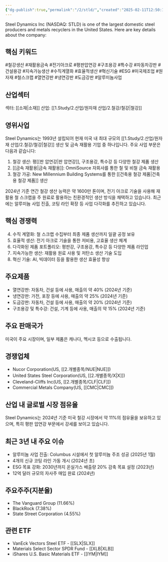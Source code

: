 ```yaml
---
{"dg-publish":true,"permalink":"/2/stld/","created":"2025-02-11T12:50:14.857+09:00","updated":"2025-06-03T20:06:01.374+09:00"}
---
```


Steel Dynamics Inc (NASDAQ: STLD) is one of the largest domestic steel producers and metals recyclers in the United States. Here are key details about the company:

## 핵심 키워드

#철강생산 #재활용금속 #전기아크로 #평판압연강 #구조용강 #특수강 #자동차강판 #건설용강 #지속가능생산 #수직계열화 #효율적생산 #혁신기술 #ESG #미국제조업 #원자재 #철스크랩 #열연강판 #냉연강판 #도금강판 #알루미늄사업

## 산업섹터

섹터: [[소재\|소재]]
산업: [[1.Study/2.산업/원자재 산업/2.철강/철강\|철강]]

## 영위사업

Steel Dynamics는 1993년 설립되어 현재 미국 내 최대 규모의 [[1.Study/2.산업/원자재 산업/2.철강/철강\|철강]] 생산 및 금속 재활용 기업 중 하나입니다. 주요 사업 부문은 다음과 같습니다:

1. 철강 생산: 평[[판 압연강\|판 압연강]], 구조용강, 특수강 등 다양한 철강 제품 생산
2. [[금속 재활용\|금속 재활용]]: OmniSource 자회사를 통한 철 및 비철 금속 재활용
3. 철강 가공: New Millennium Building Systems를 통한 [[건축용 철강 제품\|건축용 철강 제품]] 생산

2024년 기준 연간 철강 생산 능력은 약 1600만 톤이며, 전기 아크로 기술을 사용해 재활용 철 스크랩을 주 원료로 활용하는 친환경적인 생산 방식을 채택하고 있습니다. 최근에는 알루미늄 사업 진출, 코팅 라인 확장 등 사업 다각화를 추진하고 있습니다.

## 핵심 경쟁력

4. 수직 계열화: 철 스크랩 수집부터 최종 제품 생산까지 일괄 공정 보유
5. 효율적 생산: 전기 아크로 기술을 통한 저비용, 고효율 생산 체계
6. 다각화된 제품 포트폴리오: 평판강, 구조용강, 특수강 등 다양한 제품 라인업
7. 지속가능한 생산: 재활용 원료 사용 및 저탄소 생산 기술 도입
8. 혁신 기술: AI, 빅데이터 등을 활용한 생산 효율성 향상

## 주요제품

- 열연강판: 자동차, 건설 등에 사용, 매출의 약 40% (2024년 기준)
- 냉연강판: 가전, 포장 등에 사용, 매출의 약 25% (2024년 기준)
- 도금강판: 자동차, 건설 등에 사용, 매출의 약 20% (2024년 기준)
- 구조용강 및 특수강: 건설, 기계 등에 사용, 매출의 약 15% (2024년 기준)

## 주요 판매국가

미국이 주요 시장이며, 일부 제품은 캐나다, 멕시코 등으로 수출됩니다.

## 경쟁업체

- Nucor Corporation(US, [[2.개별종목/NUE\|NUE]])
- United States Steel Corporation(US, [[2.개별종목/X\|X]])
- Cleveland-Cliffs Inc(US, [[2.개별종목/CLF\|CLF]])
- Commercial Metals Company(US, [[CMC\|CMC]])

## 산업 내 글로벌 시장 점유율

Steel Dynamics는 2024년 기준 미국 철강 시장에서 약 11%의 점유율을 보유하고 있으며, 특히 평판 압연강 부문에서 강세를 보이고 있습니다.

## 최근 3년 내 주요 이슈

- 알루미늄 사업 진출: Columbus 시설에서 첫 알루미늄 주조 성공 (2025년 1월)
- 4개의 신규 코팅 라인 가동 개시 (2024년 초)
- ESG 목표 강화: 2030년까지 온실가스 배출량 20% 감축 목표 설정 (2023년)
- 12억 달러 규모의 자사주 매입 완료 (2024년)

## 주요주주(지분율)

- The Vanguard Group (11.66%)
- BlackRock (7.38%)
- State Street Corporation (4.55%)

## 관련 ETF

- VanEck Vectors Steel ETF - [[SLX\|SLX]]
- Materials Select Sector SPDR Fund - [[XLB\|XLB]]
- iShares U.S. Basic Materials ETF - [[IYM\|IYM]]